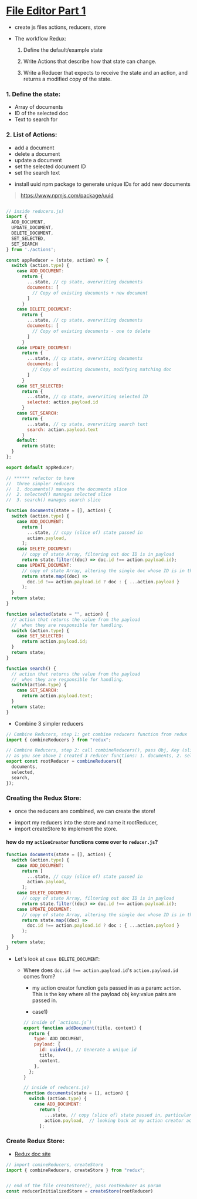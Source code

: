 # [File Editor Part 1](https://learn.digitalcrafts.com/flex/lessons/full-stack-frameworks/multiple-reducers/#setting-up)

- create js files actions, reducers, store

* The workflow Redux:

  1. Define the default/example state

  2. Write Actions that describe how that state can change.

  3. Write a Reducer that expects to receive the state and an action, and returns a modified copy of the state.

### 1. Define the state:
  * Array of documents
  * ID of the selected doc
  * Text to search for

### 2. List of Actions:

  * add a document
  * delete a document
  * update a document
  * set the selected document ID
  * set the search text

- install uuid npm package to generate unique IDs for add new documents
> https://www.npmjs.com/package/uuid

```js

// inside reducers.js)
import {
  ADD_DOCUMENT,
  UPDATE_DOCUMENT,
  DELETE_DOCUMENT,
  SET_SELECTED,
  SET_SEARCH
} from './actions';

const appReducer = (state, action) => {
  switch (action.type) {
    case ADD_DOCUMENT:
      return {
        ...state, // cp state, overwriting documents
        documents: [
          // Copy of existing documents + new document
        ]
      }
    case DELETE_DOCUMENT:
      return {
        ...state, // cp state, overwriting documents
        documents: [
          // Copy of existing documents - one to delete
        ]
      }
    case UPDATE_DOCUMENT:
      return {
        ...state, // cp state, overwriting documents
        documents: [
          // Copy of existing documents, modifying matching doc
        ]
      }
    case SET_SELECTED:
      return {
        ...state, // cp state, overwriting selected ID
        selected: action.payload.id
      }
    case SET_SEARCH:
      return {
        ...state, // cp state, overwriting search text
        search: action.payload.text
      }
    default:
      return state;
  }
};

export default appReducer;

// ****** refactor to have 
//  three simpler reducers
//  1. documents() manages the documents slice
//  2. selected() manages selected slice
//  3. search() manages search slice

function documents(state = [], action) {
  switch (action.type) {
    case ADD_DOCUMENT:
      return [
        ...state, // copy (slice of) state passed in
        action.payload,
      ];
    case DELETE_DOCUMENT:
      // copy of state Array, filtering out doc ID is in payload
      return state.filter((doc) => doc.id !== action.payload.id);
    case UPDATE_DOCUMENT:
      // copy of state Array, altering the single doc whose ID is in the payload
      return state.map((doc) =>
        doc.id !== action.payload.id ? doc : { ...action.payload }
      );
  }
  return state;
}

function selected(state = "", action) {
  // action that returns the value from the payload
  //  when they are responsible for handling.
  switch (action.type) {
    case SET_SELECTED:
      return action.payload.id;
  }
  return state;
}

function search() {
  // action that returns the value from the payload
  //  when they are responsible for handling.
  switch(action.type) {
    case SET_SEARCH:
      return action.payload.text;
  }
  return state;
}
```

- Combine 3 simpler reducers

```jsx
// Combine Reducers, step 1: get combine reducers function from redux
import { combineReducers } from "redux";

// Combine Reducers, step 2: call combineReducers(), pass Obj, Key (slice of state): Value (name of Reducer function)
// as you see above I created 3 reducer functions: 1. documents, 2. selected, 3. search.  Here I am assigning these functions inside of Obje and passing it inside of combineReducers()
export const rootReducer = combineReducers({
  documents,
  selected,
  search,
});
```

### Creating the Redux Store:
- once the reducers are combined, we can create the store!

* import my reducers into the store and name it rootReducer,
* import createStore to implement the store.


#### how do my `actionCreator` functions come over to `reducer.js`?

```js
function documents(state = [], action) {
  switch (action.type) {
    case ADD_DOCUMENT:
      return [
        ...state, // copy (slice of) state passed in
        action.payload,
      ];
    case DELETE_DOCUMENT:
      // copy of state Array, filtering out doc ID is in payload
      return state.filter((doc) => doc.id !== action.payload.id);
    case UPDATE_DOCUMENT:
      // copy of state Array, altering the single doc whose ID is in the payload
      return state.map((doc) =>
        doc.id !== action.payload.id ? doc : { ...action.payload }
      );
  }
  return state;
}
```
* Let's look at `case DELETE_DOCUMENT`:

  - Where does `doc.id !== action.payload.id`'s `action.payload.id` comes from?  
    * my action creator function gets passed in as a param: `action`.  This is the key where all the payload obj key:value pairs are passed in.
    
    * case1) 
    ```js
    // inside of `actions.js`)
    export function addDocument(title, content) {
      return {
        type: ADD_DOCUMENT,
        payload: {
          id: uuidv4(), // Generate a unique id
          title,
          content,
        },
      };
    }

    // inside of reducers.js)
    function documents(state = [], action) {
      switch (action.type) {
        case ADD_DOCUMENT:
          return [
            ...state, // copy (slice of) state passed in, particularly for slice that this reducer is responsible for.
            action.payload,  // looking back at my action creator action.type: ADD_DOCUMENT, action.payload obj include id, title, content.
          ];
    ```

### Create Redux Store:
- [Redux doc site](https://redux.js.org/usage/structuring-reducers/using-combinereducers) 

```js
// import comineReducers, createStore
import { combineReducers, createStore } from "redux";


// end of the file createStore(), pass rootReducer as param
const reducerInitializedStore = createStore(rootReducer)
```